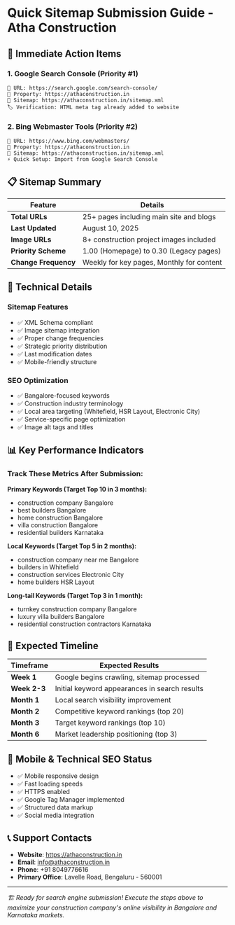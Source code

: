# Quick Sitemap Submission Guide - Atha Construction

## 🎯 Immediate Action Items

### 1. Google Search Console (Priority #1)
```
🔗 URL: https://search.google.com/search-console/
📝 Property: https://athaconstruction.in
📄 Sitemap: https://athaconstruction.in/sitemap.xml
🏷️ Verification: HTML meta tag already added to website
```

### 2. Bing Webmaster Tools (Priority #2)
```
🔗 URL: https://www.bing.com/webmasters/
📝 Property: https://athaconstruction.in
📄 Sitemap: https://athaconstruction.in/sitemap.xml
⚡ Quick Setup: Import from Google Search Console
```

## 📋 Sitemap Summary

| **Feature** | **Details** |
|-------------|-------------|
| **Total URLs** | 25+ pages including main site and blogs |
| **Last Updated** | August 10, 2025 |
| **Image URLs** | 8+ construction project images included |
| **Priority Scheme** | 1.00 (Homepage) to 0.30 (Legacy pages) |
| **Change Frequency** | Weekly for key pages, Monthly for content |

## 🔧 Technical Details

### Sitemap Features
- ✅ XML Schema compliant
- ✅ Image sitemap integration
- ✅ Proper change frequencies
- ✅ Strategic priority distribution
- ✅ Last modification dates
- ✅ Mobile-friendly structure

### SEO Optimization
- ✅ Bangalore-focused keywords
- ✅ Construction industry terminology  
- ✅ Local area targeting (Whitefield, HSR Layout, Electronic City)
- ✅ Service-specific page optimization
- ✅ Image alt tags and titles

## 📊 Key Performance Indicators

### Track These Metrics After Submission:

**Primary Keywords (Target Top 10 in 3 months):**
- construction company Bangalore
- best builders Bangalore
- home construction Bangalore
- villa construction Bangalore
- residential builders Karnataka

**Local Keywords (Target Top 5 in 2 months):**
- construction company near me Bangalore
- builders in Whitefield
- construction services Electronic City
- home builders HSR Layout

**Long-tail Keywords (Target Top 3 in 1 month):**
- turnkey construction company Bangalore
- luxury villa builders Bangalore
- residential construction contractors Karnataka

## 🚀 Expected Timeline

| **Timeframe** | **Expected Results** |
|---------------|---------------------|
| **Week 1** | Google begins crawling, sitemap processed |
| **Week 2-3** | Initial keyword appearances in search results |
| **Month 1** | Local search visibility improvement |
| **Month 2** | Competitive keyword rankings (top 20) |
| **Month 3** | Target keyword rankings (top 10) |
| **Month 6** | Market leadership positioning (top 3) |

## 📱 Mobile & Technical SEO Status
- ✅ Mobile responsive design
- ✅ Fast loading speeds
- ✅ HTTPS enabled
- ✅ Google Tag Manager implemented
- ✅ Structured data markup
- ✅ Social media integration

## 📞 Support Contacts
- **Website**: https://athaconstruction.in
- **Email**: info@athaconstruction.in  
- **Phone**: +91 8049776616
- **Primary Office**: Lavelle Road, Bengaluru - 560001

---

*🏗️ Ready for search engine submission! Execute the steps above to maximize your construction company's online visibility in Bangalore and Karnataka markets.*
